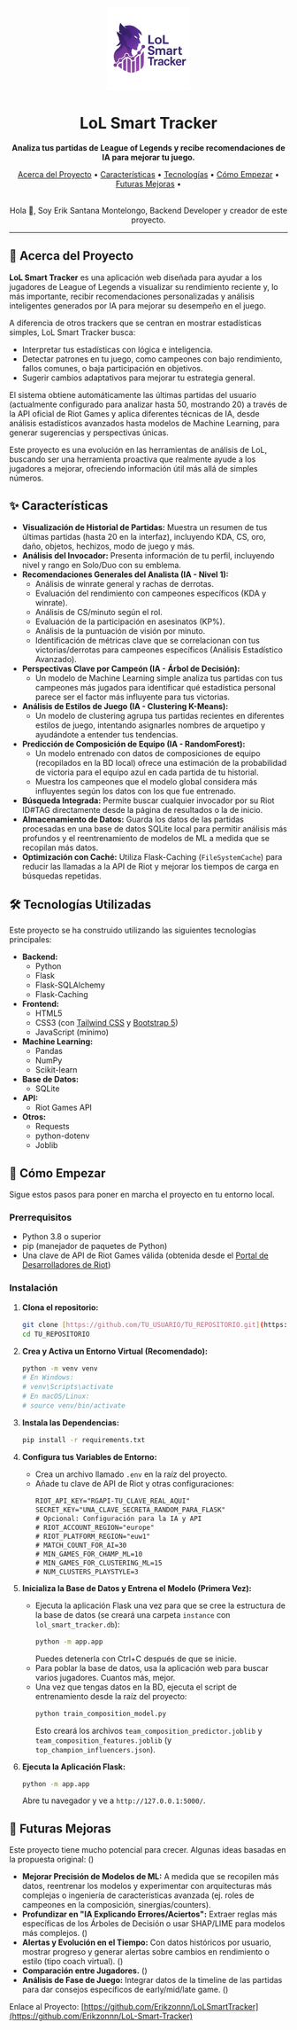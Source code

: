 <div align="center">
  <img src="app/static/img/logoLolTrackerNoBack.png" alt="LoL Smart Tracker Logo" width="150"/>
  <h1>LoL Smart Tracker</h1>
  <p>
    <strong>Analiza tus partidas de League of Legends y recibe recomendaciones de IA para mejorar tu juego.</strong>
  </p>
  <p>
    <a href="#-acerca-del-proyecto">Acerca del Proyecto</a> •
    <a href="#-características">Características</a> •
    <a href="#-tecnologías-utilizadas">Tecnologías</a> •
    <a href="#-cómo-empezar">Cómo Empezar</a> •
    <a href="#-futuras-mejoras">Futuras Mejoras</a> •
  </p>
  <br />
  Hola 👋, Soy Erik Santana Montelongo, Backend Developer y creador de este proyecto.
</div>

---

## 🔭 Acerca del Proyecto

**LoL Smart Tracker** es una aplicación web diseñada para ayudar a los jugadores de League of Legends a visualizar su rendimiento reciente y, lo más importante, recibir recomendaciones personalizadas y análisis inteligentes generados por IA para mejorar su desempeño en el juego.

A diferencia de otros trackers que se centran en mostrar estadísticas simples, LoL Smart Tracker busca:
* Interpretar tus estadísticas con lógica e inteligencia.
* Detectar patrones en tu juego, como campeones con bajo rendimiento, fallos comunes, o baja participación en objetivos.
* Sugerir cambios adaptativos para mejorar tu estrategia general.

El sistema obtiene automáticamente las últimas partidas del usuario (actualmente configurado para analizar hasta 50, mostrando 20) a través de la API oficial de Riot Games y aplica diferentes técnicas de IA, desde análisis estadísticos avanzados hasta modelos de Machine Learning, para generar sugerencias y perspectivas únicas.

Este proyecto es una evolución en las herramientas de análisis de LoL, buscando ser una herramienta proactiva que realmente ayude a los jugadores a mejorar, ofreciendo información útil más allá de simples números.

## ✨ Características

* **Visualización de Historial de Partidas:** Muestra un resumen de tus últimas partidas (hasta 20 en la interfaz), incluyendo KDA, CS, oro, daño, objetos, hechizos, modo de juego y más.
* **Análisis del Invocador:** Presenta información de tu perfil, incluyendo nivel y rango en Solo/Duo con su emblema.
* **Recomendaciones Generales del Analista (IA - Nivel 1):**
    * Análisis de winrate general y rachas de derrotas.
    * Evaluación del rendimiento con campeones específicos (KDA y winrate).
    * Análisis de CS/minuto según el rol.
    * Evaluación de la participación en asesinatos (KP%).
    * Análisis de la puntuación de visión por minuto.
    * Identificación de métricas clave que se correlacionan con tus victorias/derrotas para campeones específicos (Análisis Estadístico Avanzado).
* **Perspectivas Clave por Campeón (IA - Árbol de Decisión):**
    * Un modelo de Machine Learning simple analiza tus partidas con tus campeones más jugados para identificar qué estadística personal parece ser el factor más influyente para tus victorias.
* **Análisis de Estilos de Juego (IA - Clustering K-Means):**
    * Un modelo de clustering agrupa tus partidas recientes en diferentes estilos de juego, intentando asignarles nombres de arquetipo y ayudándote a entender tus tendencias.
* **Predicción de Composición de Equipo (IA - RandomForest):**
    * Un modelo entrenado con datos de composiciones de equipo (recopilados en la BD local) ofrece una estimación de la probabilidad de victoria para el equipo azul en cada partida de tu historial.
    * Muestra los campeones que el modelo global considera más influyentes según los datos con los que fue entrenado.
* **Búsqueda Integrada:** Permite buscar cualquier invocador por su Riot ID#TAG directamente desde la página de resultados o la de inicio.
* **Almacenamiento de Datos:** Guarda los datos de las partidas procesadas en una base de datos SQLite local para permitir análisis más profundos y el reentrenamiento de modelos de ML a medida que se recopilan más datos.
* **Optimización con Caché:** Utiliza Flask-Caching (`FileSystemCache`) para reducir las llamadas a la API de Riot y mejorar los tiempos de carga en búsquedas repetidas.

## 🛠️ Tecnologías Utilizadas

Este proyecto se ha construido utilizando las siguientes tecnologías principales:

* **Backend:**
    * Python
    * Flask
    * Flask-SQLAlchemy
    * Flask-Caching
* **Frontend:**
    * HTML5
    * CSS3 (con [Tailwind CSS](https://tailwindcss.com/) y [Bootstrap 5](https://getbootstrap.com/))
    * JavaScript (mínimo)
* **Machine Learning:**
    * Pandas
    * NumPy
    * Scikit-learn
* **Base de Datos:**
    * SQLite
* **API:**
    * Riot Games API
* **Otros:**
    * Requests
    * python-dotenv
    * Joblib

## 🚀 Cómo Empezar

Sigue estos pasos para poner en marcha el proyecto en tu entorno local.

### Prerrequisitos

* Python 3.8 o superior
* pip (manejador de paquetes de Python)
* Una clave de API de Riot Games válida (obtenida desde el [Portal de Desarrolladores de Riot](https://developer.riotgames.com/))

### Instalación

1.  **Clona el repositorio:**
    ```bash
    git clone [https://github.com/TU_USUARIO/TU_REPOSITORIO.git](https://github.com/TU_USUARIO/TU_REPOSITORIO.git) # Reemplaza con tu URL
    cd TU_REPOSITORIO
    ```

2.  **Crea y Activa un Entorno Virtual (Recomendado):**
    ```bash
    python -m venv venv
    # En Windows:
    # venv\Scripts\activate
    # En macOS/Linux:
    # source venv/bin/activate
    ```

3.  **Instala las Dependencias:**
    ```bash
    pip install -r requirements.txt
    ```

4.  **Configura tus Variables de Entorno:**
    * Crea un archivo llamado `.env` en la raíz del proyecto.
    * Añade tu clave de API de Riot y otras configuraciones:
        ```env
        RIOT_API_KEY="RGAPI-TU_CLAVE_REAL_AQUI"
        SECRET_KEY="UNA_CLAVE_SECRETA_RANDOM_PARA_FLASK" 
        # Opcional: Configuración para la IA y API
        # RIOT_ACCOUNT_REGION="europe"
        # RIOT_PLATFORM_REGION="euw1"
        # MATCH_COUNT_FOR_AI=30 
        # MIN_GAMES_FOR_CHAMP_ML=10
        # MIN_GAMES_FOR_CLUSTERING_ML=15
        # NUM_CLUSTERS_PLAYSTYLE=3
        ```

5.  **Inicializa la Base de Datos y Entrena el Modelo (Primera Vez):**
    * Ejecuta la aplicación Flask una vez para que se cree la estructura de la base de datos (se creará una carpeta `instance` con `lol_smart_tracker.db`):
        ```bash
        python -m app.app 
        ```
        Puedes detenerla con Ctrl+C después de que se inicie.
    * Para poblar la base de datos, usa la aplicación web para buscar varios jugadores. Cuantos más, mejor.
    * Una vez que tengas datos en la BD, ejecuta el script de entrenamiento desde la raíz del proyecto:
        ```bash
        python train_composition_model.py
        ```
        Esto creará los archivos `team_composition_predictor.joblib` y `team_composition_features.joblib` (y `top_champion_influencers.json`).

6.  **Ejecuta la Aplicación Flask:**
    ```bash
    python -m app.app 
    ```
    Abre tu navegador y ve a `http://127.0.0.1:5000/`.

## 🔮 Futuras Mejoras

Este proyecto tiene mucho potencial para crecer. Algunas ideas basadas en la propuesta original: ()

* **Mejorar Precisión de Modelos de ML:** A medida que se recopilen más datos, reentrenar los modelos y experimentar con arquitecturas más complejas o ingeniería de características avanzada (ej. roles de campeones en la composición, sinergias/counters).
* **Profundizar en "IA Explicando Errores/Aciertos":** Extraer reglas más específicas de los Árboles de Decisión o usar SHAP/LIME para modelos más complejos. ()
* **Alertas y Evolución en el Tiempo:** Con datos históricos por usuario, mostrar progreso y generar alertas sobre cambios en rendimiento o estilo (tipo coach virtual). ()
* **Comparación entre Jugadores.** ()
* **Análisis de Fase de Juego:** Integrar datos de la timeline de las partidas para dar consejos específicos de early/mid/late game. ()

Enlace al Proyecto: [https://github.com/Erikzonnn/LoLSmartTracker](https://github.com/Erikzonnn/LoL-Smart-Tracker)
